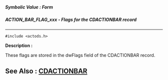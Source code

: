 ##### Symbolic Value : Form
##### ACTION_BAR_FLAG_xxx - Flags for the CDACTIONBAR record
---
```
#include <actods.h>
```
**Description :**

These flags are stored in the dwFlags field of the CDACTIONBAR record.

**See Also :**
[CDACTIONBAR](/reference/Data/CDACTIONBAR)
---
